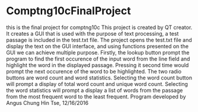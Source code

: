 # Comptng10cFinalProject
this is the final project for comptng10c
This project is created by QT creator.
It creates a GUI that is used with the purpose of text processing, a test passage is included in the test.txt file.
The project opens the test.txt file and display the text on the GUI interface, and using functions presented on the GUI
we can achieve multiple purpose.  Firstly, the lookup button prompt the program to find the first occurence of the input word
from the line field and highlight the word in the displayed passage.  Pressing it second time would prompt the next occurence of
the word to be highlighted. The two radio buttons are word count and word statistics.  Selecting the word count button will prompt
a display of total word count and unique word count.  Selecting the word statistics will prompt a display a list of words from the
passage from the most frequent word to the least frequent.
Program developed by Angus Chung Hin Tse, 12/16/2016
